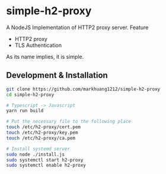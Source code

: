 # simple-h2-proxy

A NodeJS Implementation of HTTP2 proxy server. Feature

* HTTP2 proxy
* TLS Authentication

As its name implies, it is simple.

## Development & Installation

```bash
git clone https://github.com/markhuang1212/simple-h2-proxy
cd simple-h2-proxy

# Typescript -> Javascript
yarn run build

# Put the necessary file to the following place
touch /etc/h2-proxy/cert.pem
touch /etc/h2-proxy/key.pem
touch /etc/h2-proxy/ca.pem

# Install systemd server
sudo node ./install.js
sudo systemctl start h2-proxy
sudo systemctl enable h2-proxy

```